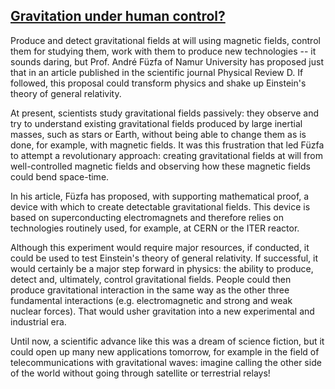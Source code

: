 ## [Gravitation under human control?](https://www.sciencedaily.com/releases/2016/01/160108083918.htm)

Produce and detect gravitational fields at will using magnetic fields, control them for studying them, work with them to produce new technologies -- it sounds daring, but Prof. André Füzfa of Namur University has proposed just that in an article published in the scientific journal Physical Review D. If followed, this proposal could transform physics and shake up Einstein's theory of general relativity.

At present, scientists study gravitational fields passively: they observe and try to understand existing gravitational fields produced by large inertial masses, such as stars or Earth, without being able to change them as is done, for example, with magnetic fields. It was this frustration that led Füzfa to attempt a revolutionary approach: creating gravitational fields at will from well-controlled magnetic fields and observing how these magnetic fields could bend space-time.

In his article, Füzfa has proposed, with supporting mathematical proof, a device with which to create detectable gravitational fields. This device is based on superconducting electromagnets and therefore relies on technologies routinely used, for example, at CERN or the ITER reactor.

Although this experiment would require major resources, if conducted, it could be used to test Einstein's theory of general relativity. If successful, it would certainly be a major step forward in physics: the ability to produce, detect and, ultimately, control gravitational fields. People could then produce gravitational interaction in the same way as the other three fundamental interactions (e.g. electromagnetic and strong and weak nuclear forces). That would usher gravitation into a new experimental and industrial era.

Until now, a scientific advance like this was a dream of science fiction, but it could open up many new applications tomorrow, for example in the field of telecommunications with gravitational waves: imagine calling the other side of the world without going through satellite or terrestrial relays!
